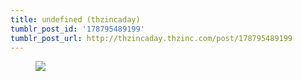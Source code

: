 ```yaml
---
title: undefined (thzincaday)
tumblr_post_id: '178795489199'
tumblr_post_url: http://thzincaday.thzinc.com/post/178795489199
---
```


<figure class="tmblr-full" data-orig-height="1280" data-orig-width="961"><img src="https://66.media.tumblr.com/b70563fcc626c3549a475650ffa96f74/tumblr_pg6x03YaWz1qiatw7_540.jpg" data-orig-height="1280" data-orig-width="961"></figure>